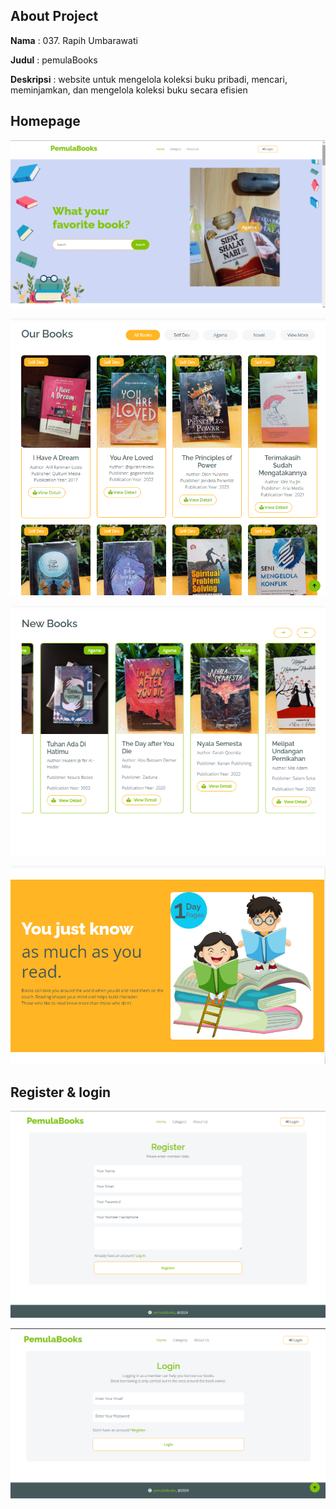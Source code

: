 ## About Project
**Nama**      : 037. Rapih Umbarawati

**Judul**     : pemulaBooks

**Deskripsi** : website untuk mengelola koleksi buku pribadi, mencari, meminjamkan, dan mengelola koleksi buku secara efisien

## Homepage
   ![hero page](image.png)

   ![our book](image-1.png)

   ![new book](image-3.png)

   ![quotes](image-2.png)

## Register & login
   ![register](image-5.png)

   ![login](image-4.png)